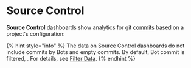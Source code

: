 # Source Control

**Source Control** dashboards show analytics for git [commits](git.md) based on a project's configuration:

{% hint style="info" %}
The data on Source Control dashboards do not include commits by Bots and empty commits. By default, Bot commit is filtered, . For details, see [Filter Data](../../../filter-data/).
{% endhint %}

